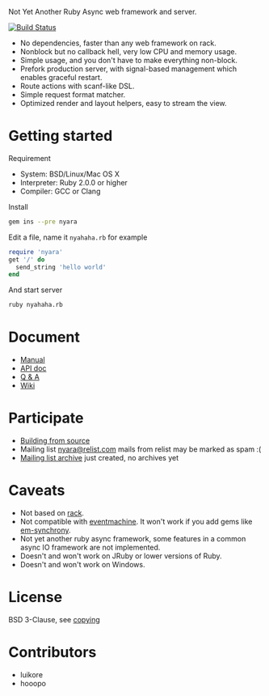 Not Yet Another Ruby Async web framework and server.

[![Build Status](https://travis-ci.org/luikore/nyara.png)](https://travis-ci.org/luikore/nyara)

- No dependencies, faster than any web framework on rack.
- Nonblock but no callback hell, very low CPU and memory usage.
- Simple usage, and you don't have to make everything non-block.
- Prefork production server, with signal-based management which enables graceful restart.
- Route actions with scanf-like DSL.
- Simple request format matcher.
- Optimized render and layout helpers, easy to stream the view.

# Getting started

Requirement

- System: BSD/Linux/Mac OS X
- Interpreter: Ruby 2.0.0 or higher
- Compiler: GCC or Clang

Install

```bash
gem ins --pre nyara
```

Edit a file, name it `nyahaha.rb` for example

```ruby
require 'nyara'
get '/' do
  send_string 'hello world'
end
```

And start server

```bash
ruby nyahaha.rb
```

# Document

- [Manual](https://github.com/luikore/nyara/wiki/Manual)
- [API doc](http://rubydoc.info/github/luikore/nyara/master/frames)
- [Q & A](https://github.com/luikore/nyara/wiki/Q-&-A)
- [Wiki](https://github.com/luikore/nyara/wiki/Home)

# Participate

- [Building from source](https://github.com/luikore/nyara/wiki/Building)
- Mailing list [nyara@relist.com](mailto://nyara@relist.com)
  mails from relist may be marked as spam :(
- [Mailing list archive](http://librelist.com/browser/nyara)
  just created, no archives yet

# Caveats

- Not based on [rack](https://github.com/rack/rack).
- Not compatible with [eventmachine](https://github.com/eventmachine/eventmachine). It won't work if you add gems like [em-synchrony](https://github.com/igrigorik/em-synchrony).
- Not yet another ruby async framework, some features in a common async IO framework are not implemented.
- Doesn't and won't work on JRuby or lower versions of Ruby.
- Doesn't and won't work on Windows.

# License

BSD 3-Clause, see [copying](https://github.com/luikore/nyara/blob/master/copying)

# Contributors

- luikore
- hooopo
